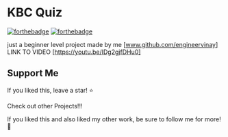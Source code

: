 # KBC Quiz
[![forthebadge](https://forthebadge.com/images/badges/as-seen-on-tv.svg)](https://forthebadge.com) [![forthebadge](https://forthebadge.com/images/badges/made-with-python.svg)](https://forthebadge.com)

just a beginner level project made by me [www.github.com/engineervinay]
LINK TO VIDEO
[https://youtu.be/IDg2gjfDHu0]
## Support Me
If you liked this, leave a star! :star:

Check out other Projects!!!

If you liked this and also liked my other work, be sure to follow me for more! :slightly_smiling_face:
